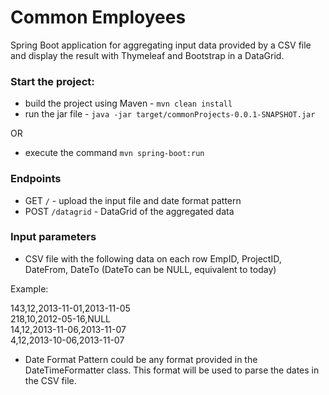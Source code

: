 # Common Employees

Spring Boot application for aggregating input data provided by a CSV file and display the result with Thymeleaf and Bootstrap in a DataGrid.

### Start the project:
 - build the project using Maven - `mvn clean install`
 - run the jar file - `java -jar target/commonProjects-0.0.1-SNAPSHOT.jar`

OR

 - execute the command `mvn spring-boot:run`

### Endpoints
 - GET `/` - upload the input file and date format pattern
 - POST `/datagrid` - DataGrid of the aggregated data

### Input parameters

 - CSV file with the following data on each row EmpID, ProjectID, DateFrom, DateTo (DateTo can be NULL, equivalent to today)

 Example:
 
143,12,2013-11-01,2013-11-05<br/>
218,10,2012-05-16,NULL<br/> 
14,12,2013-11-06,2013-11-07<br/>
4,12,2013-10-06,2013-11-07

 - Date Format Pattern could be any format provided in the DateTimeFormatter class. This format will be used to parse the dates in the CSV file. 

